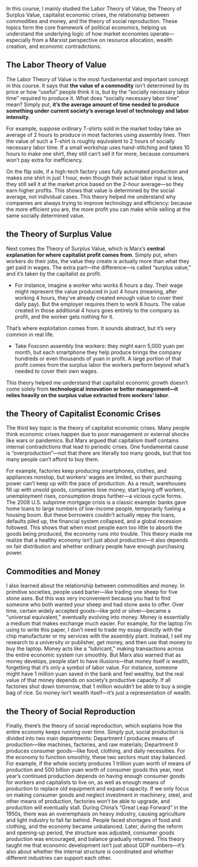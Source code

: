 In this course, I mainly studied the Labor Theory of Value, the Theory of Surplus Value, capitalist economic crises, the relationship between commodities and money, and the theory of social reproduction. These topics form the core framework of political economics, helping us understand the underlying logic of how market economies operate—especially from a Marxist perspective on resource allocation, wealth creation, and economic contradictions.

## The Labor Theory of Value

The Labor Theory of Value is the most fundamental and important concept in this course. It says that **the value of a commodity** isn’t determined by its price or how “useful” people think it is, but by the “socially necessary labor time” required to produce it. What does “socially necessary labor time” mean? Simply put, **it’s the average amount of time needed to produce something under current society’s average level of technology and labor intensity.** 

For example, suppose ordinary T-shirts sold in the market today take an average of 2 hours to produce in most factories using assembly lines. Then the value of such a T-shirt is roughly equivalent to 2 hours of socially necessary labor time. If a small workshop uses hand-stitching and takes 10 hours to make one shirt, they still can’t sell it for more, because consumers won’t pay extra for inefficiency. 

On the flip side, if a high-tech factory uses fully automated production and makes one shirt in just 1 hour, even though their actual labor input is less, they still sell it at the market price based on the 2-hour average—so they earn higher profits. This shows that value is determined by the social average, not individual cases. This theory helped me understand why companies are always trying to improve technology and efficiency: because the more efficient you are, the more profit you can make while selling at the same socially determined value.

## the Theory of Surplus Value

Next comes the Theory of Surplus Value, which is Marx’s **central explanation for where capitalist profit comes from**. Simply put, when workers do their jobs, the value they create is actually more than what they get paid in wages. The extra part—the difference—is called “surplus value,” and it’s taken by the capitalist as profit. 

- For instance, imagine a worker who works 8 hours a day. Their wage might represent the value produced in just 4 hours (meaning, after working 4 hours, they’ve already created enough value to cover their daily pay). But the employer requires them to work 8 hours. The value created in those additional 4 hours goes entirely to the company as profit, and the worker gets nothing for it. 

That’s where exploitation comes from. It sounds abstract, but it’s very common in real life. 

- Take Foxconn assembly line workers: they might earn 5,000 yuan per month, but each smartphone they help produce brings the company hundreds or even thousands of yuan in profit. A large portion of that profit comes from the surplus labor the workers perform beyond what’s needed to cover their own wages. 

This theory helped me understand that capitalist economic growth doesn’t come solely from **technological innovation or better management—it relies heavily on the surplus value extracted from workers’ labor**.

## the Theory of Capitalist Economic Crises

The third key topic is the theory of capitalist economic crises. Many people think economic crises happen due to poor management or external shocks like wars or pandemics. But Marx argued that capitalism itself contains internal contradictions that lead to periodic crises. One fundamental cause is “overproduction”—not that there are literally too many goods, but that too many people can’t afford to buy them. 

For example, factories keep producing smartphones, clothes, and appliances nonstop, but workers’ wages are limited, so their purchasing power can’t keep up with the pace of production. As a result, warehouses fill up with unsold goods, companies lose money, start laying off workers, unemployment rises, consumption drops further—a vicious cycle forms. The 2008 U.S. subprime mortgage crisis is a classic example: banks gave home loans to large numbers of low-income people, temporarily fueling a housing boom. But these borrowers couldn’t actually repay the loans, defaults piled up, the financial system collapsed, and a global recession followed. This shows that when most people earn too little to absorb the goods being produced, the economy runs into trouble. This theory made me realize that a healthy economy isn’t just about production—it also depends on fair distribution and whether ordinary people have enough purchasing power.

## Commodities and Money

I also learned about the relationship between commodities and money. In primitive societies, people used barter—like trading one sheep for five stone axes. But this was very inconvenient because you had to find someone who both wanted your sheep and had stone axes to offer. Over time, certain widely accepted goods—like gold or silver—became a “universal equivalent,” eventually evolving into money. Money is essentially a medium that makes exchange much easier. For example, for the laptop I’m using to write this paper, I don’t need to trade my essay directly with the chip manufacturer or my services with the assembly plant. Instead, I sell my research to a university or publisher, get money, and then use that money to buy the laptop. Money acts like a “lubricant,” making transactions across the entire economic system run smoothly. But Marx also warned that as money develops, people start to have illusions—that money itself *is* wealth, forgetting that it’s only a symbol of labor value. For instance, someone might have 1 million yuan saved in the bank and feel wealthy, but the real value of that money depends on society’s productive capacity. If all factories shut down tomorrow, that 1 million wouldn’t be able to buy a single bag of rice. So money isn’t wealth itself—it’s just a representation of wealth.

## the Theory of Social Reproduction

Finally, there’s the theory of social reproduction, which explains how the entire economy keeps running over time. Simply put, social production is divided into two main departments: Department I produces means of production—like machines, factories, and raw materials; Department II produces consumer goods—like food, clothing, and daily necessities. For the economy to function smoothly, these two sectors must stay balanced. For example, if the whole society produces 1 trillion yuan worth of means of production and 500 billion yuan worth of consumer goods this year, next year’s continued production depends on having enough consumer goods for workers and capitalists to live on, as well as enough means of production to replace old equipment and expand capacity. If we only focus on making consumer goods and neglect investment in machinery, steel, and other means of production, factories won’t be able to upgrade, and production will eventually stall. During China’s “Great Leap Forward” in the 1950s, there was an overemphasis on heavy industry, causing agriculture and light industry to fall far behind. People faced shortages of food and clothing, and the economy became unbalanced. Later, during the reform and opening-up period, the structure was adjusted, consumer goods production was encouraged, and balance gradually returned. This theory taught me that economic development isn’t just about GDP numbers—it’s also about whether the internal structure is coordinated and whether different industries can support each other.